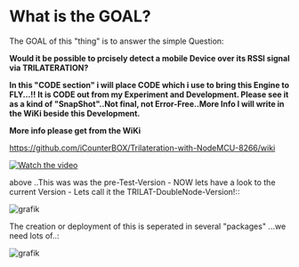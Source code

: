  # What is the GOAL?

The GOAL of this "thing" is to answer the simple Question: 

**Would it be possible to prcisely detect a mobile Device over its RSSI signal via TRILATERATION?**




**In this "CODE section" i will place CODE which i use to bring this Engine to FLY...!! It is CODE out from my Experiment and Development.
Please see it as a kind of "SnapShot"..Not final, not Error-Free..More Info I will write in the WiKi beside this Development.**

**More info please get from the WiKi**

https://github.com/iCounterBOX/Trilateration-with-NodeMCU-8266/wiki


[![Watch the video](http://img.youtube.com/vi/uNQ-2lvWuX8/maxresdefault.jpg )](https://www.youtube.com/watch?v=uNQ-2lvWuX8)



above ..This was was the pre-Test-Version - NOW lets have a look to the current Version - Lets call it the TRILAT-DoubleNode-Version!::


![grafik](https://user-images.githubusercontent.com/37293282/59567307-50531280-906c-11e9-87a1-b91e994dd7b5.png)


The creation or  deployment of this is seperated in several "packages" ...we need lots of..:

![grafik](https://user-images.githubusercontent.com/37293282/59567329-afb12280-906c-11e9-9d04-d2b2ff9cf5da.png)

